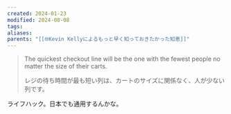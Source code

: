 ```yaml
---
created: 2024-01-23
modified: 2024-08-08
tags: 
aliases: 
parents: "[[🌐Kevin Kellyによるもっと早く知っておきたかった知恵]]"
---
```

> The quickest checkout line will be the one with the fewest people no matter the size of their carts.
> 
> レジの待ち時間が最も短い列は、カートのサイズに関係なく、人が少ない列です。

ライフハック。日本でも通用するんかな。